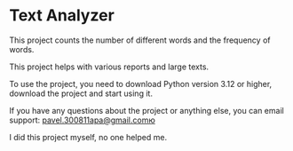 # Text Analyzer

This project counts the number of different words and the frequency of words.

This project helps with various reports and large texts.

To use the project, you need to download Python version 3.12 or higher, download the project and start using it.


If you have any questions about the project or anything else, you can email support: pavel.300811apa@gmail.comю


I did this project myself, no one helped me.